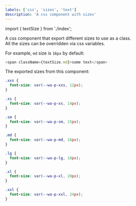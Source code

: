 ```yaml
---
labels: ['css', 'sizes', 'text']
description: 'A css component with sizes'
---
```


import { textSize } from './index';

A css component that export different sizes to use as a class.  
All the sizes can be overridden via css variables.

For example, `md` size is `16px` by default:

```js live=true
<span className={textSize.md}>some text</span>
```

The exported sizes from this component:

```css
.xxs {
  font-size: var(--wa-p-xxs, 12px);
}

.xs {
  font-size: var(--wa-p-xs, 14px);
}

.sm {
  font-size: var(--wa-p-sm, 15px);
}

.md {
  font-size: var(--wa-p-md, 16px);
}

.lg {
  font-size: var(--wa-p-lg, 18px);
}

.xl {
  font-size: var(--wa-p-xl, 20px);
}

.xxl {
  font-size: var(--wa-p-xxl, 24px);
}
```
